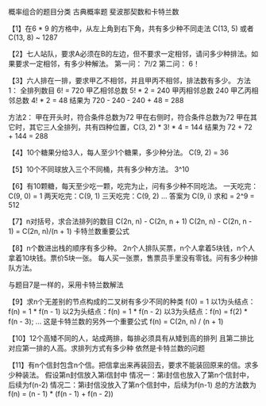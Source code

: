 概率组合的题目分类
古典概率题
斐波那契数和卡特兰数

【1】在6 * 9 的方格中，从左上角到右下角，共有多少种不同走法
    C(13, 5)  或者 C(13, 8) ~ 1287
 
【2】七人站队，要求A必须在B的左边，但不要求一定相邻，请问多少种排法。如果要求一定相邻，有多少种解法。
第一问： 7!/2
第二问： 6！

【3】六人排在一排，要求甲乙不相邻，并且甲丙不相邻，排法数有多少。
方法1：
全排列数目 6! = 720
甲乙相邻总数  5! * 2 = 240
甲丙相邻总数  240
甲乙丙相邻总数 4! * 2 = 48 
结果为 720 - 240 - 240 + 48 = 288

方法2：
甲在开头时，符合条件总数为72
甲在右侧时，符合条件总数为72
甲在其它时，其它三人全排列，共有四种位置，C(3, 2) * 3! * 4 = 144
结果为 72 + 72 + 144 = 288

【4】10个糖果分给3人，每人至少1个糖果，多少种分法。
    C(9, 2) = 36
    
【5】10个不同球放入三个不同桶，共有多少种方法。
    3^10
    
【6】有10颗糖，每天至少吃一颗，吃完为止，问有多少种不同吃法。
一天吃完：C(9, 0) = 1
两天吃完：C(9, 1)
三天吃完：C(9, 2)
...
答案为 C(9, i) 求和 = 2^9 = 512


【7】n对括号，求合法排列的数目
    C(2n, n) - C(2n, n + 1)
    C(2n, n) - C(2n, n - 1) = C(2n, n)/(n + 1)
    卡特兰数重要公式

【8】n个数进出栈的顺序有多少种。
2n个人排队买票，n个人拿着5块钱，n个人拿着10块钱。票价5块一张。
每人买一张票，售票员手里没有零钱。问有多少种排队方法。

与题目7是一样的，采用卡特兰数解法

【9】求n个无差别的节点构成的二叉树有多少不同的种类
f(0) = 1
以1为头结点：f(n) = 1 * f(n - 1)
以2为头结点：f(n) = 1 * f(n - 2)
以3为头结点：f(n) = f(2) * f(n - 3);
...
这是卡特兰数的另外一个重要公式
    f(n) = C(2n, n) / (n + 1)
    
【10】12个高矮不同的人，站成两排，每排必须具有从矮到高的排列
     且第二排比对应第一排的人高。求排列方式有多少种
 依然是卡特兰数的问题
     
【11】有n个信封包含n个信。把信拿出来再装回去，要求不能装回原来的信。求多少种装法。
 假设第n封信放入第i信封中
  情况一：第i封信也放入了第n个信封中，后续为f(n-2)
  情况二：第i封信没放入了第n个信封中，后续为f(n-1)
  总的方法数为 f(n) = (n - 1) * (f(n - 1)  + f(n - 2))
     